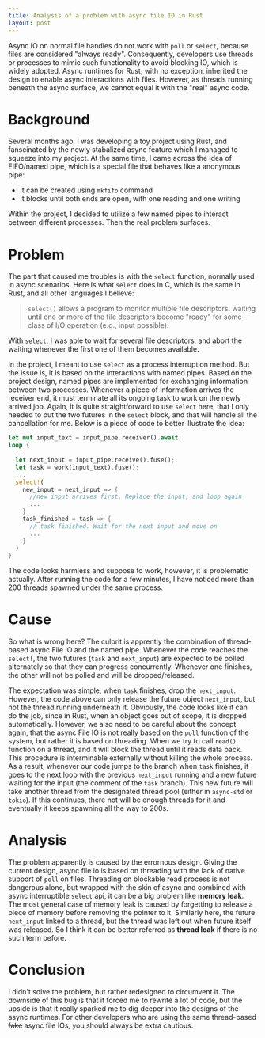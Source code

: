 ```yaml
---
title: Analysis of a problem with async file IO in Rust
layout: post
---
```


Async IO on normal file handles do not work with `poll` or `select`, because files are considered "always ready". Consequently, developers use threads or processes to mimic such functionality to avoid blocking IO, which is widely adopted. Async runtimes for Rust, with no exception, inherited the design to enable async interactions with files. However, as threads running beneath the async surface, we cannot equal it with the "real" async code.

# Background

Several months ago, I was developing a toy project using Rust, and fanscinated by the newly stabalized async feature which I managed to squeeze into my project. At the same time, I came across the idea of FIFO/named pipe, which is a special file that behaves like a anonymous pipe:

- It can be created using `mkfifo` command
- It blocks until both ends are open, with one reading and one writing

Within the project, I decided to utilize a few named pipes to interact between different processes. Then the real problem surfaces.

# Problem

The part that caused me troubles is with the `select` function, normally used in async scenarios. Here is what `select` does in C, which is the same in Rust, and all other languages I believe:

> `select()` allows a program to monitor multiple file descriptors,
>        waiting until one or more of the file descriptors become "ready"
>        for some class of I/O operation (e.g., input possible).

With `select`, I was able to wait for several file descriptors, and abort the waiting whenever the first one of them becomes available. 

In the project, I meant to use `select` as a process interruption method. But the issue is, it is based on the interactions with named pipes. Based on the project design, named pipes are implemented for exchanging information between two processes. Whenever a piece of information arrives the receiver end, it must terminate all its ongoing task to work on the newly arrived job. Again, it is quite straightforward to use `select` here, that I only needed to put the two futures in the `select` block, and that will handle all the cancellation for me. Below is a piece of code to better illustrate the idea:

```rust
let mut input_text = input_pipe.receiver().await;
loop {
  ...
  let next_input = input_pipe.receive().fuse();
  let task = work(input_text).fuse();
  ...
  select!(
    new_input = next_input => {
      //new input arrives first. Replace the input, and loop again
      ...
    }
    task_finished = task => {
      // task finished. Wait for the next input and move on
      ...
    }
  )
}
```

The code looks harmless and suppose to work, however, it is problematic actually. After running the code for a few minutes, I have noticed more than 200 threads spawned under the same process.

# Cause

So what is wrong here? The culprit is apprently the combination of thread-based async File IO and the named pipe. Whenever the code reaches the `select!`, the two futures (`task` and `next_input`) are expected to be polled alternately so that they can progress concurrently. Whenever one finishes, the other will not be polled and will be dropped/released. 

The expectation was simple, when `task` finishes, drop the `next_input`. However, the code above can only release the future object `next_input`, but not the thread running underneath it. Obviously, the code looks like it can do the job, since in Rust, when an object goes out of scope, it is dropped automatically. However, we also need to be careful about the concept again, that the async File IO is not really based on the `poll` function of the system, but rather it is based on threading. When we try to call `read()` function on a thread, and it will block the thread until it reads data back. This procedure is interminable externally without killing the whole process. As a result, whenever our code jumps to the branch when `task` finishes, it goes to the next loop with the previous `next_input` running and a new future waiting for the input (the comment of the `task` branch). This new future will take another thread from the designated thread pool (either in `async-std` or `tokio`). If this continues, there not will be enough threads for it and eventually it keeps spawning all the way to 200s. 

# Analysis

The problem apparently is caused by the errornous design. Giving the current design, async file io is based on threading with the lack of native support of `poll` on files. Threading on blockable read process is not dangerous alone, but wrapped with the skin of async and combined with async interruptible `select` api, it can be a big problem like **memory leak**. The most general case of memory leak is caused by forgetting to release a piece of memory before removing the pointer to it. Similarly here, the future `next_input` linked to a thread, but the thread was left out when future itself was released. So I think it can be better referred as **thread leak** if there is no such term before.

# Conclusion

I didn't solve the problem, but rather redesigned to circumvent it. The downside of this bug is that it forced me to rewrite a lot of code, but the upside is that it really sparked me to dig deeper into the designs of the async runtimes. For other developers who are using the same thread-based ~~fake~~ async file IOs, you should always be extra cautious.